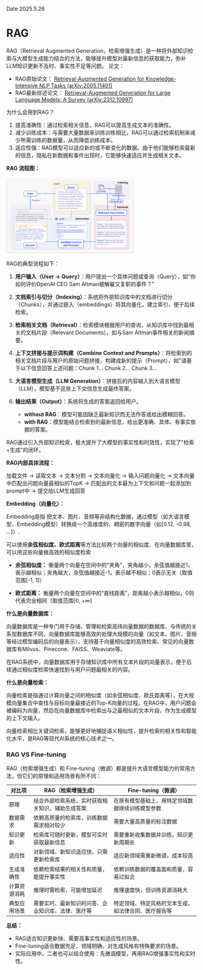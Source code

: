 Date 2025.5.26

# RAG

RAG（Retrieval Augmented Generation，检索增强生成）是一种将外部知识检索与大模型生成能力结合的方法，能够提升模型对最新信息的获取能力，弥补LLM知识更新不及时、事实性不足等问题。
论文：
- RAG原始论文： [Retrieval-Augmented Generation for Knowledge-Intensive NLP Tasks (arXiv:2005.11401)](https://arxiv.org/abs/2005.11401)  
- RAG最新综述论文： [Retrieval-Augmented Generation for Large Language Models: A Survey (arXiv:2312.10997)](https://arxiv.org/abs/2312.10997) 

为什么会用到RAG？
1. 提高准确性：通过检索相关信息，RAG可以提高生成文本的准确性。
2. 减少训练成本：与需要大量数据来训练训练相比，RAG可以通过检索机制来减少所需训练的数据量，从而降低训练成本。
3. 适应性强：RAG模型可以适应新的或不断变化的数据。由于他们能够检索最新的信息，隐私在新数据和事件出现时，它能够快速适应并生成相关文本。

**RAG 流程图：** 

<img src="./Images/Clipboard_Screenshot_1748242360.png" alt="Clipboard_Screenshot_1748070512" style="zoom:33%;" /> 

RAG的典型流程如下：

1. **用户输入（User → Query）**：用户提出一个具体问题或查询（Query），如"你如何评价OpenAI CEO Sam Altman被解雇又复职的事件？"

2. **文档索引与切分（Indexing）**：系统将外部知识库中的文档进行切分（Chunks），并通过嵌入（embeddings）将其向量化，建立索引，便于后续检索。

3. **检索相关文档（Retrieval）**：检索模块根据用户的查询，从知识库中找到最相关的文档片段（Relevant Documents），如与Sam Altman事件相关的新闻摘要。

4. **上下文拼接与提示词构建（Combine Context and Prompts）**：将检索到的相关文档片段与用户的原始问题拼接，构建成新的提示（Prompt），如"请基于以下信息回答上述问题：Chunk 1... Chunk 2... Chunk 3...

5. **大语言模型生成（LLM Generation）**：拼接后的内容输入到大语言模型（LLM），模型基于这些上下文信息生成最终答案。

6. **输出结果（Output）**：系统将生成的答案返回给用户。
   - **without RAG**：模型可能因缺乏最新知识而无法作答或给出模糊回答。
   - **with RAG**：模型能结合检索到的最新信息，给出更准确、具体、有事实依据的答案。

RAG通过引入外部知识检索，极大提升了大模型的事实性和时效性，实现了"检索+生成"的闭环。

**RAG内部具体流程：**

加载文件 -> 读取文本 -> 文本分割 -> 文本向量化 -> 输入问题向量化 -> 文本向量中匹配出问题向量最相似的TopK -> 匹配出的文本最为上下文和问题一起添加到prompt中 -> 提交给LLM生成回答

**Embedding（向量化）：** 

Embedding是指 把文本、图片、音频等非结构化数据，通过模型（如大语言模型、Embedding模型）转换成一个高维度的、稠密的数字向量（如[0.12, -0.98, ...]）.

可以使用**余弦相似度、欧式距离**等方法比较两个向量的相似度、在向量数据库里，可以用这些向量做高效的相似度检索

- **余弦相似度：** 衡量两个向量在空间中的"夹角"，夹角越小，余弦值越接近1，表示越相似；夹角越大，余弦值越接近-1，表示越不相似；0表示无关（取值范围[-1, 1]）

- **欧式距离：** 衡量两个向量在空间中的“直线距离”，距离越小表示越相似，0则代表完全相同（取值范围[0, +∞]

**什么是向量数据库：**

向量数据库是一种专门用于存储、管理和检索高纬向量数据的数据库、与传统的关系型数据库不同，向量数据库能够高效的处理大规模的向量（如文本、图片、音频等经过模型编码后的向量表示），支持基于向量相似度的高效检索、常见的向量数据库有Milvus、Pinecone、FAISS、Weaviate等。

在RAG系统中，向量数据库用于存储知识库中所有文本片段的向量表示，便于后续通过相似度检索快速找到与用户问题最相关的内容。

**什么是向量检索：**

向量检索是指通过计算向量之间的相似度（如余弦相似度、欧氏距离等），在大规模向量集合中查找与目标向量最接近的Top-K向量的过程。在RAG中，用户问题会被编码为向量，然后在向量数据库中检索出与之最相似的文本片段，作为生成模型的上下文输入。

向量检索相比关键词检索，能够更好地捕捉语义相似性，提升检索的相关性和智能化水平，是RAG等现代AI系统的核心技术之一。




### RAG VS Fine-tuning

RAG（检索增强生成）和 Fine-tuning（微调）都是提升大语言模型能力的常用方法，但它们的原理和适用场景有所不同：

| 对比项         | RAG（检索增强生成）                                                                 | Fine-tuning（微调）                                      |
| -------------- | ---------------------------------------------------------------------------------- | -------------------------------------------------------- |
| 原理           | 结合外部检索系统，实时获取相关知识，辅助生成答案                                   | 在原有模型基础上，用特定领域数据继续训练模型参数         |
| 数据需求       | 依赖高质量的检索库，训练数据需求相对较少                                           | 需要大量高质量的标注数据                                 |
| 知识更新       | 检索库可随时更新，模型可实时获取最新信息                                           | 需要重新收集数据并训练，知识更新周期长                   |
| 适应性         | 对新领域、新知识适应快，只需更新检索库                                             | 适应新领域需重新微调，成本较高                           |
| 生成准确性     | 依赖检索结果的相关性和质量，能提升事实性                                           | 依赖训练数据的覆盖面和质量，容易过拟合                   |
| 计算资源消耗   | 推理时需检索，可能增加延迟                                                         | 推理速度快，但训练资源消耗大                             |
| 典型应用场景   | 需要实时、最新知识的问答、企业知识库、法律、医疗等                                 | 特定领域、特定风格的文本生成，如法律合同、医疗报告等     |

**总结：**  
- RAG适合知识更新快、需要高事实性和适应性的场景。
- Fine-tuning适合数据充足、领域明确、对生成风格有特殊要求的场景。
- 实际应用中，二者也可以结合使用：先微调模型，再用RAG增强事实性和实时性。





